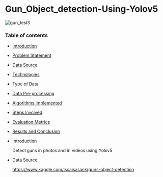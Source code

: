 # Gun_Object_detection-Using-Yolov5

![gun_test3](https://user-images.githubusercontent.com/97952352/150189058-bbffd6ad-6dc9-4178-bd5f-e60e4e6d87a0.jpg)

### Table of contents
* [Introduction](#introduction)
* [Problem Statement](#problem-statement)
* [Data Source](#data-source)
* [Technologies](#technologies)
* [Type of Data](#type-of-data)
* [Data Pre-processing](#data-pre-processing)
* [Algorithms Implemented](#algorithms-implemented)
* [Steps Involved](#steps-involved)
* [Evaluation Metrics](#evaluation-metrics)
* [Results and Conclusion](#results-and-conclusion)

* Introduction

    Detect guns in photos and in videos using Yolov5

* Data Source

   https://www.kaggle.com/issaisasank/guns-object-detection


